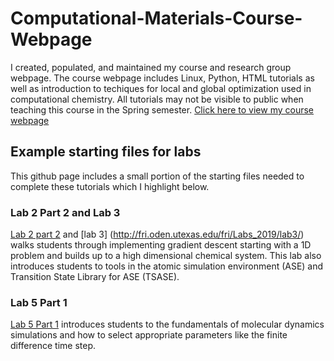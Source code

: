 # Computational-Materials-Course-Webpage
I created, populated, and maintained my course and research group webpage.  The course webpage includes Linux, Python, HTML tutorials as well as introduction to techiques for local and global optimization used in computational chemistry.  All tutorials may not be visible to public when teaching this course in the Spring semester. [Click here to view my course webpage](http://fri.oden.utexas.edu/fri/)

## Example starting files for labs
This github page includes a small portion of the starting files needed to complete these tutorials which I highlight below.

### Lab 2 Part 2 and Lab 3
[Lab 2 part 2](http://fri.oden.utexas.edu/fri/Labs_2019/lab2/lab2B.php) and [lab 3] (http://fri.oden.utexas.edu/fri/Labs_2019/lab3/)  walks students through implementing gradient descent starting with a 1D problem and builds up to a high dimensional chemical system.  This lab also introduces students to tools in the atomic simulation environment (ASE) and Transition State Library for ASE (TSASE). 

### Lab 5 Part 1
[Lab 5 Part 1](http://fri.oden.utexas.edu/fri/Labs_2019/lab5/part1.php) introduces students to the fundamentals of molecular dynamics simulations and how to select appropriate parameters like the finite difference time step.  

